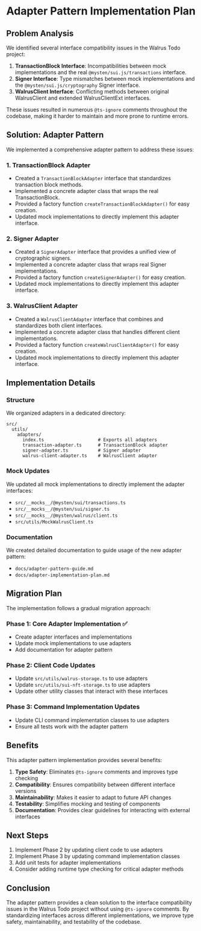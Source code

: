 # Adapter Pattern Implementation Plan

## Problem Analysis

We identified several interface compatibility issues in the Walrus Todo project:

1. **TransactionBlock Interface**: Incompatibilities between mock implementations and the real `@mysten/sui.js/transactions` interface.
2. **Signer Interface**: Type mismatches between mock implementations and the `@mysten/sui.js/cryptography` Signer interface.
3. **WalrusClient Interface**: Conflicting methods between original WalrusClient and extended WalrusClientExt interfaces.

These issues resulted in numerous `@ts-ignore` comments throughout the codebase, making it harder to maintain and more prone to runtime errors.

## Solution: Adapter Pattern

We implemented a comprehensive adapter pattern to address these issues:

### 1. TransactionBlock Adapter

- Created a `TransactionBlockAdapter` interface that standardizes transaction block methods.
- Implemented a concrete adapter class that wraps the real TransactionBlock.
- Provided a factory function `createTransactionBlockAdapter()` for easy creation.
- Updated mock implementations to directly implement this adapter interface.

### 2. Signer Adapter

- Created a `SignerAdapter` interface that provides a unified view of cryptographic signers.
- Implemented a concrete adapter class that wraps real Signer implementations.
- Provided a factory function `createSignerAdapter()` for easy creation.
- Updated mock implementations to directly implement this adapter interface.

### 3. WalrusClient Adapter

- Created a `WalrusClientAdapter` interface that combines and standardizes both client interfaces.
- Implemented a concrete adapter class that handles different client implementations.
- Provided a factory function `createWalrusClientAdapter()` for easy creation.
- Updated mock implementations to directly implement this adapter interface.

## Implementation Details

### Structure

We organized adapters in a dedicated directory:

```
src/
  utils/
    adapters/
      index.ts                    # Exports all adapters
      transaction-adapter.ts      # TransactionBlock adapter
      signer-adapter.ts           # Signer adapter
      walrus-client-adapter.ts    # WalrusClient adapter
```

### Mock Updates

We updated all mock implementations to directly implement the adapter interfaces:

- `src/__mocks__/@mysten/sui/transactions.ts`
- `src/__mocks__/@mysten/sui/signer.ts`
- `src/__mocks__/@mysten/walrus/client.ts`
- `src/utils/MockWalrusClient.ts`

### Documentation

We created detailed documentation to guide usage of the new adapter pattern:

- `docs/adapter-pattern-guide.md`
- `docs/adapter-implementation-plan.md`

## Migration Plan

The implementation follows a gradual migration approach:

### Phase 1: Core Adapter Implementation ✅

- Create adapter interfaces and implementations
- Update mock implementations to use adapters
- Add documentation for adapter pattern

### Phase 2: Client Code Updates

- Update `src/utils/walrus-storage.ts` to use adapters
- Update `src/utils/sui-nft-storage.ts` to use adapters
- Update other utility classes that interact with these interfaces

### Phase 3: Command Implementation Updates

- Update CLI command implementation classes to use adapters
- Ensure all tests work with the adapter pattern

## Benefits

This adapter pattern implementation provides several benefits:

1. **Type Safety**: Eliminates `@ts-ignore` comments and improves type checking
2. **Compatibility**: Ensures compatibility between different interface versions
3. **Maintainability**: Makes it easier to adapt to future API changes
4. **Testability**: Simplifies mocking and testing of components
5. **Documentation**: Provides clear guidelines for interacting with external interfaces

## Next Steps

1. Implement Phase 2 by updating client code to use adapters
2. Implement Phase 3 by updating command implementation classes
3. Add unit tests for adapter implementations
4. Consider adding runtime type checking for critical adapter methods

## Conclusion

The adapter pattern provides a clean solution to the interface compatibility issues in the Walrus Todo project without using `@ts-ignore` comments. By standardizing interfaces across different implementations, we improve type safety, maintainability, and testability of the codebase.
